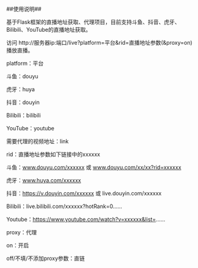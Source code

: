 ##使用说明##

基于Flask框架的直播地址获取、代理项目，目前支持斗鱼、抖音、虎牙、Bilibili、YouTube的直播地址获取。

访问
http://服务器ip:端口/live?platform=平台&rid=直播地址参数(&proxy=on)
播放直播。

platform：平台

斗鱼：douyu

虎牙：huya

抖音：douyin

Bilibili：bilibili

YouTube：youtube

需要代理的视频地址：link

rid：直播地址参数如下链接中的xxxxxx

斗鱼：www.douyu.com/xxxxxx 或 www.douyu.com/xx/xx?rid=xxxxxx

虎牙：www.huya.com/xxxxxx

抖音：https://v.douyin.com/xxxxxx 或 live.douyin.com/xxxxxx

Bilibili：live.bilibili.com/xxxxxx?hotRank=0......

Youtube：https://www.youtube.com/watch?v=xxxxxx&list=......

proxy：代理

on：开启

off/不填/不添加proxy参数：直链
